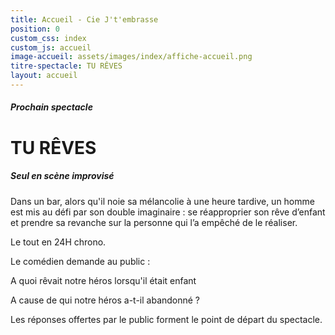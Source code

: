 ```yaml
---
title: Accueil - Cie J't'embrasse
position: 0
custom_css: index
custom_js: accueil
image-accueil: assets/images/index/affiche-accueil.png
titre-spectacle: TU RÊVES
layout: accueil
---
```


##### Prochain spectacle

# TU RÊVES

##### Seul en scène improvisé

Dans un bar, alors qu'il noie sa mélancolie à une heure tardive, un homme est mis au défi par son double imaginaire : se réapproprier son rêve d’enfant et prendre sa revanche sur la personne qui l’a empêché de le réaliser.

Le tout en 24H chrono.

Le comédien demande au public :

A quoi rêvait notre héros lorsqu'il était enfant

A cause de qui notre héros a-t-il abandonné ?

Les réponses offertes par le public forment le point de départ du spectacle.
